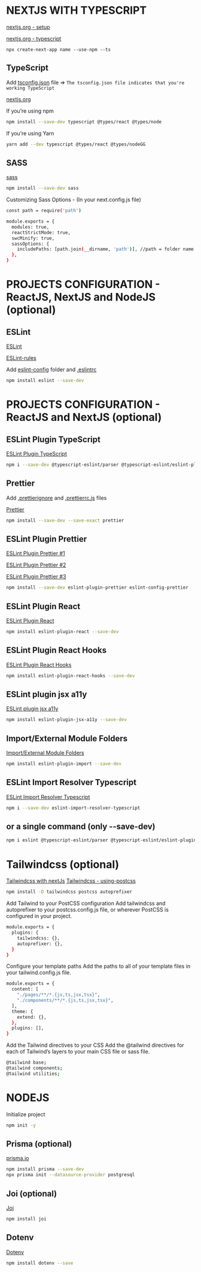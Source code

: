 # NEXTJS WITH TYPESCRIPT


[nextjs.org - setup](https://nextjs.org/learn/excel/typescript/setup)

[nextjs.org - typescript](https://nextjs.org/docs/basic-features/typescript)
```bashE
npx create-next-app name --use-npm --ts
```

## TypeScript
Add [tsconfig.json](https://github.com/anriverax/config-JS/blob/main/react-nextJS-config/tsconfig.json) file => `The tsconfig.json file indicates that you're working TypeScript`

[nextjs.org](https://nextjs.org/learn/excel/typescript/create-tsconfig)

If you’re using npm
```bash
npm install --save-dev typescript @types/react @types/node
```

If you’re using Yarn
```bash
yarn add --dev typescript @types/react @types/nodeGG
```

## SASS
[sass](https://nextjs.org/docs/basic-features/built-in-css-support)
```bash
npm install --save-dev sass
```


Customizing Sass Options - (In your next.config.js file)
```bash
const path = require('path')

module.exports = {
  modules: true,
  reactStrictMode: true,
  swcMinify: true,
  sassOptions: {
    includePaths: [path.join(__dirname, 'path')], //path = folder name where its your .sass / .scss files
  },
}
```

# PROJECTS CONFIGURATION - ReactJS, NextJS and NodeJS (optional)
## ESLint
[ESLint](https://www.npmjs.com/package/eslint)

[ESLint-rules](https://eslint.org/docs/rules/)

Add [eslint-config](https://github.com/anriverax/config-JS/tree/main/eslint-config) folder and [.eslintrc](https://github.com/anriverax/config-JS/blob/main/.eslintrc.js)

```bash
npm install eslint --save-dev
```
# PROJECTS CONFIGURATION - ReactJS and NextJS (optional)
## ESLint Plugin TypeScript

[ESLint Plugin TypeScript](https://github.com/typescript-eslint/typescript-eslint/tree/main/packages/eslint-plugin)
```bash
npm i --save-dev @typescript-eslint/parser @typescript-eslint/eslint-plugin
```

## Prettier
Add [.prettierignore](https://github.com/anriverax/config-JS/blob/main/.prettierignore) and [.prettierrc.js](https://github.com/anriverax/config-JS/blob/main/.prettierrc.js) files

[Prettier](https://prettier.io/docs/en/install.html)
```bash
npm install --save-dev --save-exact prettier
```

## ESLint Plugin Prettier
[ESLint Plugin Prettier #1](https://github.com/prettier/eslint-plugin-prettier)

[ESLint Plugin Prettier #2](https://github.com/prettier/eslint-config-prettier)

[ESLint Plugin Prettier #3](https://github.com/typescript-eslint/typescript-eslint/tree/main/packages/eslint-plugin)
```bash
npm install --save-dev eslint-plugin-prettier eslint-config-prettier
```

## ESLint Plugin React
[ESLint Plugin React](https://www.npmjs.com/package/eslint-plugin-react)
```bash
npm install eslint-plugin-react --save-dev
```

## ESLint Plugin React Hooks
[ESLint Plugin React Hooks](https://github.com/facebook/react/tree/main/packages/eslint-plugin-react-hooks)
```bash
npm install eslint-plugin-react-hooks --save-dev
```

## ESLint plugin jsx a11y
[ESLint plugin jsx a11y](https://github.com/jsx-eslint/eslint-plugin-jsx-a11y)
```bash
npm install eslint-plugin-jsx-a11y --save-dev
```

## Import/External Module Folders
[Import/External Module Folders](https://github.com/import-js/eslint-plugin-import/blob/main/README.md#importexternal-module-folders)
```bash
npm install eslint-plugin-import --save-dev
```

## ESLint Import Resolver Typescript
[ESLint Import Resolver Typescript](https://github.com/alexgorbatchev/eslint-import-resolver-typescript)
```bash
npm i --save-dev eslint-import-resolver-typescript
```

## or a single command (only --save-dev)
```bash
npm i eslint @typescript-eslint/parser @typescript-eslint/eslint-plugin eslint-plugin-prettier eslint-config-prettier eslint-plugin-react eslint-plugin-react-hooks eslint-plugin-jsx-a11y eslint-plugin-import eslint-import-resolver-typescript --save-dev
```

# Tailwindcss (optional)
[Tailwindcss with nextJs](https://tailwindcss.com/docs/guides/nextjs)
[Tailwindcss - using-postcss](https://tailwindcss.com/docs/installation/using-postcss)
```bash
npm install -D tailwindcss postcss autoprefixer
```

Add Tailwind to your PostCSS configuration
Add tailwindcss and autoprefixer to your postcss.config.js file, or wherever PostCSS is configured in your project.
```bash
module.exports = {
  plugins: {
    tailwindcss: {},
    autoprefixer: {},
  }
}
```

Configure your template paths
Add the paths to all of your template files in your tailwind.config.js file.
```bash
module.exports = {
  content: [
    "./pages/**/*.{js,ts,jsx,tsx}",
    "./components/**/*.{js,ts,jsx,tsx}",
  ],
  theme: {
    extend: {},
  },
  plugins: [],
}
```

Add the Tailwind directives to your CSS
Add the @tailwind directives for each of Tailwind’s layers to your main CSS file or sass file.
```bash
@tailwind base;
@tailwind components;
@tailwind utilities;
```

# NODEJS

Initialize project

```bash
npm init -y
```

## Prisma (optional)

[prisma.io](https://www.prisma.io/docs/getting-started/quickstart)

```bash
npm install prisma --save-dev
npx prisma init --datasource-provider postgresql
```

## Joi (optional)

[Joi](https://www.npmjs.com/package/joi)

```bash
npm install joi
```

## Dotenv

[Dotenv](https://www.npmjs.com/package/dotenv)

```bash
npm install dotenv --save
```